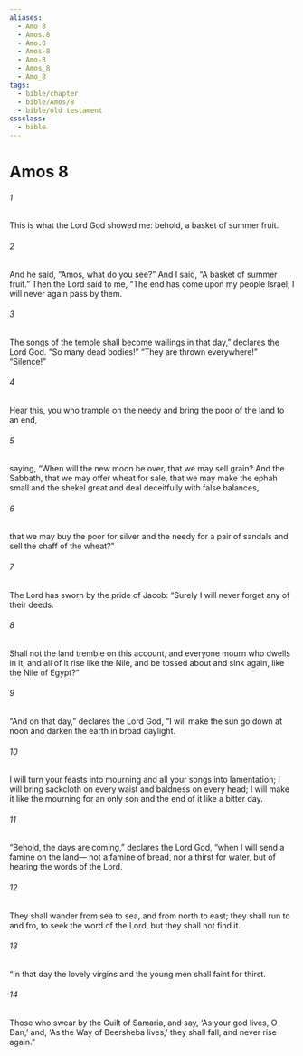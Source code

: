 ```yaml
---
aliases:
  - Amo 8
  - Amos.8
  - Amo.8
  - Amos-8
  - Amo-8
  - Amos_8
  - Amo_8
tags:
  - bible/chapter
  - bible/Amos/8
  - bible/old testament
cssclass:
  - bible
---
```


# Amos 8

###### 1
This is what the Lord God showed me: behold, a basket of summer fruit.
###### 2
And he said, “Amos, what do you see?” And I said, “A basket of summer fruit.” Then the Lord said to me, “The end has come upon my people Israel; I will never again pass by them.
###### 3
The songs of the temple shall become wailings in that day,” declares the Lord God. “So many dead bodies!” “They are thrown everywhere!” “Silence!”
###### 4
Hear this, you who trample on the needy and bring the poor of the land to an end,
###### 5
saying, “When will the new moon be over, that we may sell grain? And the Sabbath, that we may offer wheat for sale, that we may make the ephah small and the shekel great and deal deceitfully with false balances,
###### 6
that we may buy the poor for silver and the needy for a pair of sandals and sell the chaff of the wheat?”
###### 7
The Lord has sworn by the pride of Jacob: “Surely I will never forget any of their deeds.
###### 8
Shall not the land tremble on this account, and everyone mourn who dwells in it, and all of it rise like the Nile, and be tossed about and sink again, like the Nile of Egypt?”
###### 9
“And on that day,” declares the Lord God, “I will make the sun go down at noon and darken the earth in broad daylight.
###### 10
I will turn your feasts into mourning and all your songs into lamentation; I will bring sackcloth on every waist and baldness on every head; I will make it like the mourning for an only son and the end of it like a bitter day.
###### 11
“Behold, the days are coming,” declares the Lord God, “when I will send a famine on the land— not a famine of bread, nor a thirst for water, but of hearing the words of the Lord.
###### 12
They shall wander from sea to sea, and from north to east; they shall run to and fro, to seek the word of the Lord, but they shall not find it.
###### 13
“In that day the lovely virgins and the young men shall faint for thirst.
###### 14
Those who swear by the Guilt of Samaria, and say, ‘As your god lives, O Dan,’ and, ‘As the Way of Beersheba lives,’ they shall fall, and never rise again.”


